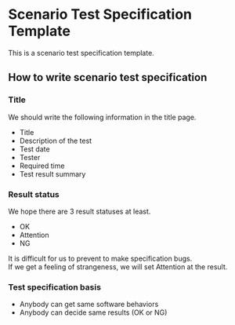 # Scenario Test Specification Template
This is a scenario test specification template.  
## How to write scenario test specification  
### Title  
We should write the following information in the title page.  

- Title
- Description of the test
- Test date
- Tester
- Required time
- Test result summary

### Result status  
We hope there are 3 result statuses at least.  

- OK
- Attention
- NG

It is difficult for us to prevent to make specification bugs.  
If we get a feeling of strangeness, we will set Attention at the result.  

### Test specification basis  
- Anybody can get same software behaviors
- Anybody can decide same results (OK or NG)
